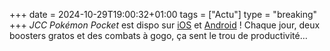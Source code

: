 +++ 
date = 2024-10-29T19:00:32+01:00
tags = ["Actu"]
type = "breaking"
+++ 
*JCC Pokémon Pocket* est dispo sur [iOS](https://apps.apple.com/fr/app/le-jcc-pokémon-pocket/id6479970832?mt=8) et [Android](https://play.google.com/store/apps/details?id=jp.pokemon.pokemontcgp) ! Chaque jour, deux boosters gratos et des combats à gogo, ça sent le trou de productivité…